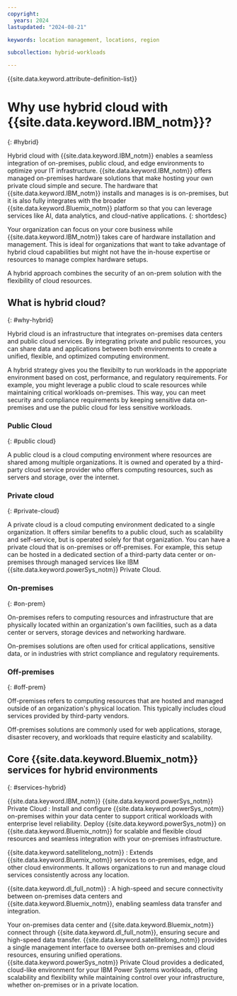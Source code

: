 ```yaml
---
copyright:
  years: 2024
lastupdated: "2024-08-21"

keywords: location management, locations, region

subcollection: hybrid-workloads

---
```


{{site.data.keyword.attribute-definition-list}}

# Why use hybrid cloud with {{site.data.keyword.IBM_notm}}?
{: #hybrid}

Hybrid cloud with {{site.data.keyword.IBM_notm}} enables a seamless integration of on-premises, public cloud, and edge environments to optimize your IT infrastructure. {{site.data.keyword.IBM_notm}} offers managed on-premises hardware solutions that make hosting your own private cloud simple and secure. The hardware that {{site.data.keyword.IBM_notm}} installs and manages is is on-premises, but it is also fully integrates with the broader {{site.data.keyword.Bluemix_notm}} platform so that you can leverage services like AI, data analytics, and cloud-native applications.
{: shortdesc}

Your organization can focus on your core business while {{site.data.keyword.IBM_notm}} takes care of hardware installation and management. This is ideal for organizations that want to take advantage of hybrid cloud capabilities but might not have the in-house expertise or resources to manage complex hardware setups.

A hybrid approach combines the security of an on-prem solution with the flexibility of cloud resources.



## What is hybrid cloud?
{: #why-hybrid}

Hybrid cloud is an infrastructure that integrates on-premises data centers and public cloud services. By integrating private and public resources, you can share data and applications between both environments to create a unified, flexible, and optimized computing environment.

A hybrid strategy gives you the flexibilty to run workloads in the appopriate environment based on cost, performance, and regulatory requirements. For example, you might leverage a public cloud to scale resources while maintaining critical workloads on-premises. This way, you can meet security and compliance requirements by keeping sensitive data on-premises and use the public cloud for less sensitive workloads.


### Public Cloud
{: #public cloud}

A public cloud is a cloud computing environment where resources are shared among multiple organizations. It is owned and operated by a third-party cloud service provider who offers computing resources, such as servers and storage, over the internet.

### Private cloud
{: #private-cloud}

A private cloud is a cloud computing environment dedicated to a single organization. It offers similar benefits to a public cloud, such as scalability and self-service, but is operated solely for that organization. You can have a private cloud that is on-premises or off-premises. For example, this setup can be hosted in a dedicated section of a third-party data center or on-premises through managed services like IBM {{site.data.keyword.powerSys_notm}} Private Cloud.

### On-premises
{: #on-prem}

On-premises refers to computing resources and infrastructure that are physically located within an organization's own facilities, such as a data center or servers, storage devices and networking hardware.

On-premises solutions are often used for critical applications, sensitive data, or in industries with strict compliance and regulatory requirements.

### Off-premises
{: #off-prem}

Off-premises refers to computing resources that are hosted and managed outside of an organization's physical location. This typically includes cloud services provided by third-party vendors.

Off-premises solutions are commonly used for web applications, storage, disaster recovery, and workloads that require elasticity and scalability.




## Core {{site.data.keyword.Bluemix_notm}} services for hybrid environments
{: #services-hybrid}

{{site.data.keyword.IBM_notm}} {{site.data.keyword.powerSys_notm}} Private Cloud
:   Install and configure {{site.data.keyword.powerSys_notm}} on-premises within your data center to support critical workloads with enterprise level reliability. Deploy {{site.data.keyword.powerSys_notm}} on {{site.data.keyword.Bluemix_notm}} for scalable and flexible cloud resources and seamless integration with your on-premises infrastructure.

{{site.data.keyword.satellitelong_notm}}
:   Extends {{site.data.keyword.Bluemix_notm}} services to on-premises, edge, and other cloud environments. It allows organizations to run and manage cloud services consistently across any location.

{{site.data.keyword.dl_full_notm}}
:   A high-speed and secure connectivity between on-premises data centers and {{site.data.keyword.Bluemix_notm}}, enabling seamless data transfer and integration.



Your on-premises data center and {{site.data.keyword.Bluemix_notm}} connect through {{site.data.keyword.dl_full_notm}}, ensuring secure and high-speed data transfer. {{site.data.keyword.satellitelong_notm}} provides a single management interface to oversee both on-premises and cloud resources, ensuring unified operations. {{site.data.keyword.powerSys_notm}} Private Cloud provides a dedicated, cloud-like environment for your IBM Power Systems workloads, offering scalability and flexibility while maintaining control over your infrastructure, whether on-premises or in a private location.



